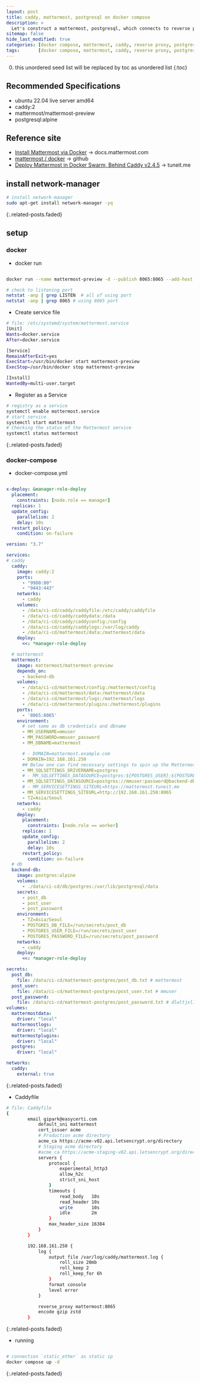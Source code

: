 ```yaml
---
layout: post
title: caddy, mattermost, postgresql on docker compose
description: >
  Let's construct a mattermost, postgresql, which connects to reverse proxy - caddy with docker compose
sitemap: false
hide_last_modified: true
categories: [docker compose, mattermost, caddy, reverse proxy, postgresql]
tags:       [docker compose, mattermost, caddy, reverse proxy, postgresql]
---
```


0. this unordered seed list will be replaced by toc as unordered list
{:toc}

## Recommended Specifications

- ubuntu 22.04 live server amd64
- caddy:2
- mattermost/mattermost-preview
- postgresql:alpine

## Reference site

- [Install Mattermost via Docker] &rarr; docs.mattermost.com
- [mattermost / docker] &rarr; github
- [Deploy Mattermost in Docker Swarm, Behind Caddy v2.4.5] &rarr; tuneit.me

## install network-manager

```sh
# install network-manager
sudo apt-get install network-manager -yq
```

{:.related-posts.faded}

## setup

### docker

- docker run

```sh

docker run --name mattermost-preview -d --publish 8065:8065 --add-host dockerhost:127.0.0.1 mattermost/mattermost-preview

# check to listening port
netstat -anp | grep LISTEN  # all of using port
netstat -anp | grep 8065 # using 8065 port

```

- Create service file
  
```sh
# file: /etc/systemd/system/mattermost.service
[Unit]
Wants=docker.service
After=docker.service

[Service]
RemainAfterExit=yes
ExecStart=/usr/bin/docker start mattermost-preview
ExecStop=/usr/bin/docker stop mattermost-preview

[Install]
WantedBy=multi-user.target
```

- Register as a Service

```sh
# registry as a service
systemctl enable mattermost.service 
# start service
systemctl start mattermost 
# Checking the status of the Mattermost service
systemctl status mattermost 
```

{:.related-posts.faded}

### docker-compose

- docker-compose.yml

```yaml

x-deploy: &manager-role-deploy
  placement: 
    constraints: [node.role == manager] 
  replicas: 1 
  update_config: 
    parallelism: 2 
    delay: 10s 
  restart_policy: 
    condition: on-failure

version: "3.7"

services:
# caddy
  caddy:
    image: caddy:2
    ports:
      - "9980:80"
      - "9443:443"
    networks:
      - caddy
    volumes:
      - /data/ci-cd/caddy/caddyfile:/etc/caddy/caddyfile
      - /data/ci-cd/caddy/caddydata:/data
      - /data/ci-cd/caddy/caddyconfig:/config
      - /data/ci-cd/caddy/caddylogs:/var/log/caddy
      - /data/ci-cd/mattermost/data:/mattermost/data
    deploy:
      <<: *manager-role-deploy

  # mattermost
  mattermost:
    image: mattermost/mattermost-preview
    depends_on:
      - backend-db
    volumes:
      - /data/ci-cd/mattermost/config:/mattermost/config
      - /data/ci-cd/mattermost/data:/mattermost/data
      - /data/ci-cd/mattermost/logs:/mattermost/logs
      - /data/ci-cd/mattermost/plugins:/mattermost/plugins
    ports:
      - '8065:8065'
    environment:
      # set same as db credentials and dbname
      - MM_USERNAME=mmuser
      - MM_PASSWORD=mmuser_password
      - MM_DBNAME=mattermost

      # - DOMAIN=mattermost.example.com
      - DOMAIN=192.168.161.250
      ## Below one can find necessary settings to spin up the Mattermost container
      - MM_SQLSETTINGS_DRIVERNAME=postgres
      # - MM_SQLSETTINGS_DATASOURCE=postgres:${POSTGRES_USER}:${POSTGRES_PASSWORD}@postgres:5432/${POSTGRES_DB}?sslmode=disable&connect_timeout=10
      - MM_SQLSETTINGS_DATASOURCE=postgres://mmuser:password@backend-db:5432/mattermost?sslmode=disable&connect_timeout=10      
      # - MM_SERVICESETTINGS_SITEURL=https://mattermost.tuneit.me
      - MM_SERVICESETTINGS_SITEURL=http://192.168.161.250:8065
      - TZ=Asia/Seoul
    networks:
      - caddy
    deploy:
      placement:
        constraints: [node.role == worker]
      replicas: 1
      update_config:
        parallelism: 2
        delay: 10s
      restart_policy:
        condition: on-failure
  # db
  backend-db:
    image: postgres:alpine
    volumes:
      - ./data/ci-cd/db/postgres:/var/lib/postgresql/data
    secrets:
      - post_db
      - post_user
      - post_password
    environment:
      - TZ=Asia/Seoul
      - POSTGRES_DB_FILE=/run/secrets/post_db
      - POSTGRES_USER_FILE=/run/secrets/post_user
      - POSTGRES_PASSWORD_FILE=/run/secrets/post_password
    networks:
      - caddy
    deploy:
      <<: *manager-role-deploy

secrets:
  post_db:
    file: /data/ci-cd/mattermost-postgres/post_db.txt # mattermost
  post_user:
    file: /data/ci-cd/mattermost-postgres/post_user.txt # mmuser
  post_password:
    file: /data/ci-cd/mattermost-postgres/post_password.txt # dlwltjxl1!
volumes:
  mattermostdata:
    driver: "local"
  mattermostlogs:
    driver: "local"
  mattermostplugins:
    driver: "local"
  postgres:
    driver: "local"

networks:
  caddy:
    external: true
```

{:.related-posts.faded}

- Caddyfile

```sh
# file: Caddyfile
{
        email gipark@easycerti.com
            default_sni mattermost
            cert_issuer acme
            # Production acme directory
            acme_ca https://acme-v02.api.letsencrypt.org/directory
            # Staging acme directory
            #acme_ca https://acme-staging-v02.api.letsencrypt.org/directory
            servers {
                protocol {
                    experimental_http3
                    allow_h2c
                    strict_sni_host
                }
                timeouts {
                    read_body   10s
                    read_header 10s
                    write       10s
                    idle        2m
                }
                max_header_size 16384
            }
        }

        192.168.161.250 {
            log {
                output file /var/log/caddy/mattermost.log {
                    roll_size 20mb
                    roll_keep 2
                    roll_keep_for 6h
                }
                format console
                level error
            }

            reverse_proxy mattermost:8065
            encode gzip zstd
        }
```

{:.related-posts.faded}

- running

```sh

# connection `static_ether` as static ip
docker compose up -d

```

{:.related-posts.faded}

[Install Mattermost via Docker]:https://docs.mattermost.com/install/install-docker.html
[mattermost / docker]:https://github.com/mattermost/docker#mattermost-docker-setup
[Deploy Mattermost in Docker Swarm, Behind Caddy v2.4.5]:https://tuneit.me/caddy/deploy-mattermost-in-docker-swarm-behind-caddy/

